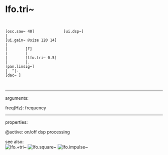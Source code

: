 # lfo.tri~

```


[osc.saw~ 40]             [ui.dsp~]
|
[ui.gain~ @size 120 14]
|
|        [F]
|        |
|        [lfo.tri~ 0.5]
|        |.
[pan.linsig~]
|  ^|.
[dac~ ]

            
```
---
arguments:

freq(Hz): frequency<br>

---
properties:

@active: on/off dsp
            processing<br>

see also:<br>
![lfo.+tri~]("img/object_lfo.+tri~.png")
![lfo.square~]("img/object_lfo.square~.png")
![lfo.impulse~]("img/object_lfo.impulse~.png")
